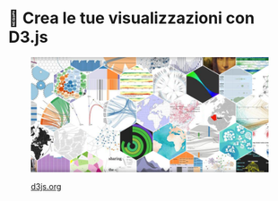 # 🎨 Crea le tue visualizzazioni con D3.js

<figure><img src=".gitbook/assets/D3-js-Data-Driven-Documents.png" alt=""><figcaption><p><a href="https://d3js.org/">d3js.org</a></p></figcaption></figure>

